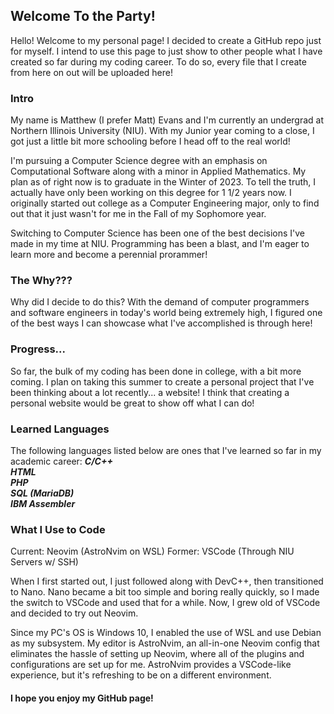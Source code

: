 ## Welcome To the Party!

Hello! Welcome to my personal page! I decided to create a GitHub repo just for myself.
I intend to use this page to just show to other people what I have created so far during
my coding career. To do so, every file that I create from here on out will be uploaded
here!

### Intro

My name is Matthew (I prefer Matt) Evans and I'm currently an undergrad at Northern
Illinois University (NIU). With my Junior year coming to a close, I got just a little bit
more schooling before I head off to the real world!

I'm pursuing a Computer Science degree with an emphasis on Computational Software along with
a minor in Applied Mathematics. My plan as of right now is to graduate in the Winter of 2023.
To tell the truth, I actually have only been working on this degree for 1 1/2 years now.
I originally started out college as a Computer Engineering major, only to find out that
it just wasn't for me in the Fall of my Sophomore year.

Switching to Computer Science has been one of the best decisions I've made in my time at NIU.
Programming has been a blast, and I'm eager to learn more and become a perennial prorammer!

### The Why???

Why did I decide to do this? With the demand of computer programmers and software engineers
in today's world being extremely high, I figured one of the best ways I can showcase what I've
accomplished is through here!

### Progress...

So far, the bulk of my coding has been done in college, with a bit more coming. I plan on
taking this summer to create a personal project that I've been thinking about a lot
recently... a website! I think that creating a personal website would be great to show off
what I can do!

### Learned Languages

The following languages listed below are ones that I've learned so far in my academic career:
***C/C++***  
***HTML***  
***PHP***  
***SQL (MariaDB)***  
***IBM Assembler***  

### What I Use to Code

Current: Neovim (AstroNvim on WSL)
Former: VSCode (Through NIU Servers w/ SSH)

When I first started out, I just followed along with DevC++, then transitioned to Nano.
Nano became a bit too simple and boring really quickly, so I made the switch to VSCode
and used that for a while. Now, I grew old of VSCode and decided to try out Neovim.

Since my PC's OS is Windows 10, I enabled the use of WSL and use Debian as my subsystem.
My editor is AstroNvim, an all-in-one Neovim config that eliminates the hassle of 
setting up Neovim, where all of the plugins and configurations are set up for me.
AstroNvim provides a VSCode-like experience, but it's refreshing to be on a different
environment.

#### I hope you enjoy my GitHub page!
